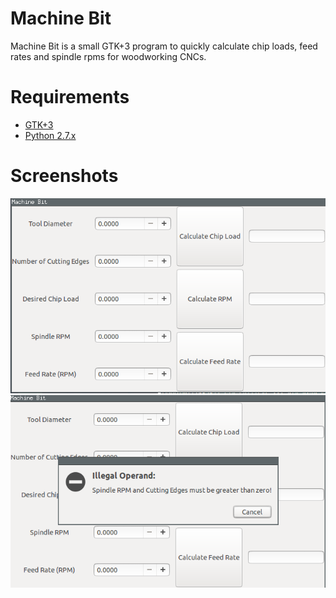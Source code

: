# Machine Bit	

Machine Bit is a small GTK+3 program to quickly calculate chip loads, feed rates and spindle rpms for woodworking CNCs.

# Requirements
* [GTK+3](http://www.gtk.org/download/)
* [Python 2.7.x](https://www.python.org/download/releases/2.7.6/)

# Screenshots
![alt text](/screenshots/screenshot1.png "Screenshot 1")
![alt text](/screenshots/screenshot2.png "Screenshot 2")





